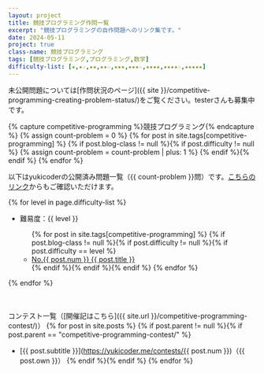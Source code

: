 ```yaml
---
layout: project
title: 競技プログラミング作問一覧
excerpt: "競技プログラミングの自作問題へのリンク集です。"
date: 2024-05-11
project: true
class-name: 競技プログラミング
tags: [競技プログラミング,プログラミング,数学]
difficulty-list: [★,★☆,★★,★★☆,★★★,★★★☆,★★★★,★★★★☆,★★★★★]
---
```


未公開問題については[作問状況のページ]({{ site }}/competitive-programming-creating-problem-status/)をご覧ください。testerさんも募集中です。

{% capture competitive-programming %}競技プログラミング{% endcapture %}
{% assign count-problem = 0 %}
{% for post in site.tags[competitive-programming] %}
  {% if post.blog-class != null %}{% if post.difficulty != null %}
    {% assign count-problem = count-problem | plus: 1 %}
  {% endif %}{% endif %}
{% endfor %}

以下はyukicoderの公開済み問題一覧（{{ count-problem }}問）です。[こちらのリンク](https://yukicoder.me/users/5376/problems)からもご確認いただけます。

{% for level in page.difficulty-list %}
  <ul>
    <li> 難易度：{{ level }} </li>
    <ul>
      {% for post in site.tags[competitive-programming] %}
        {% if post.blog-class != null %}{% if post.difficulty != null %}{% if post.difficulty == level %}
          <li> <a href="https://yukicoder.me/problems/no/{{ post.num }}">No.{{ post.num }} {{ post.title }}</a></li>
        {% endif %}{% endif %}{% endif %}
      {% endfor %}
    </ul>
  </ul>
{% endfor %}
<p>　</p>

コンテスト一覧（[開催記はこちら]({{ site.url }}/competitive-programming-contest/)）
{% for post in site.posts %}
{% if post.parent != null %}{% if post.parent == "competitive-programming-contest/" %}
- [{{ post.subtitle }}](https://yukicoder.me/contests/{{ post.num }})（{{ post.own }}）
{% endif %}{% endif %}
{% endfor %}
